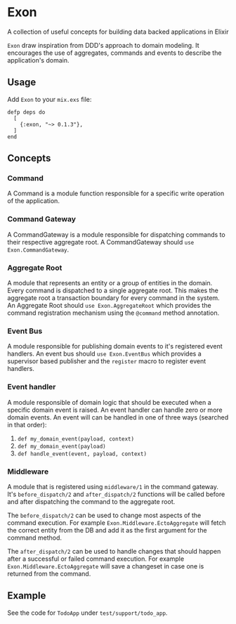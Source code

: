 # Exon

A collection of useful concepts for building data backed applications in Elixir

`Exon` draw inspiration from DDD's approach to domain modeling.
It encourages the use of aggregates, commands and events to describe the application's
domain.



## Usage

Add `Exon` to your `mix.exs` file:

```
defp deps do
  [
    {:exon, "~> 0.1.3"},
  ]
end
```

## Concepts

### Command

A Command is a module function responsible for a specific write operation
of the application.

### Command Gateway

A CommandGateway is a module responsible for dispatching commands to their respective
aggregate root. A CommandGateway should `use Exon.CommandGateway`.

### Aggregate Root

A module that represents an entity or a group of entities in the domain.
Every command is dispatched to a single aggregate root. This makes the aggregate
root a transaction boundary for every command in the system.
An Aggregate Root should `use Exon.AggregateRoot` which provides the command registration
mechanism using the `@command` method annotation.

### Event Bus

A module responsible for publishing domain events to it's registered event handlers.
An event bus should `use Exon.EventBus` which provides a supervisor based publisher
and the `register` macro to register event handlers.

### Event handler

A module responsible of domain logic that should be executed when a specific domain
event is raised.
An event handler can handle zero or more domain events.
An event will can be handled in one of three ways (searched in that order):

1. `def my_domain_event(payload, context)`
1. `def my_domain_event(payload)`
1. `def handle_event(event, payload, context)`

### Middleware

A module that is registered using `middleware/1` in the command gateway.
It's `before_dispatch/2` and `after_dispatch/2` functions will be called before
and after dispatching the command to the aggregate root.

The `before_dispatch/2` can be used to change most aspects of the command execution.
For example `Exon.Middleware.EctoAggregate` will fetch the correct entity from the
DB and add it as the first argument for the command method.

The `after_dispatch/2` can be used to handle changes that should happen after a
successful or failed command execution. For example `Exon.Middleware.EctoAggregate`
will save a changeset in case one is returned from the command.

## Example

See the code for `TodoApp` under `test/support/todo_app`.
